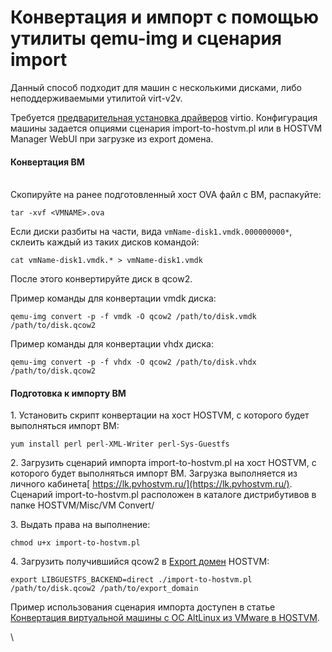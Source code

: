# Конвертация и импорт с помощью утилиты qemu-img и сценария import

Данный способ подходит для машин с несколькими дисками, либо неподдерживаемыми утилитой virt-v2v.

Требуется [предварительная установка драйверов](drivers-preinstallation.md) virtio. Конфигурация машины задается опциями сценария import-to-hostvm.pl или в HOSTVM Manager WebUI при загрузке из export домена.

#### Конвертация ВМ

\
Скопируйте на ранее подготовленный хост OVA файл с ВМ, распакуйте:&#x20;

`tar -xvf <VMNAME>.ova`

Если диски разбиты на части, вида `vmName-disk1.vmdk.000000000*`, склеить каждый из таких дисков командой:

`cat vmName-disk1.vmdk.* > vmName-disk1.vmdk`

После этого конвертируйте диск в qcow2.

Пример команды для конвертации vmdk диска:

`qemu-img convert -p -f vmdk -O qcow2 /path/to/disk.vmdk /path/to/disk.qcow2`

Пример команды для конвертации vhdx диска:

`qemu-img convert -p -f vhdx -O qcow2 /path/to/disk.vhdx /path/to/disk.qcow2`

#### Подготовка к импорту ВМ

1\. Установить скрипт конвертации на хост HOSTVM, с которого будет выполняться импорт ВМ:

`yum install perl perl-XML-Writer perl-Sys-Guestfs`

2\. Загрузить сценарий импорта import-to-hostvm.pl на хост HOSTVM, с которого будет выполняться импорт ВМ. Загрузка выполняется из личного кабинета[ https://lk.pvhostvm.ru/](https://lk.pvhostvm.ru/). Сценарий import-to-hostvm.pl  расположен в каталоге дистрибутивов в папке HOSTVM/Misc/VM Convert/

3\. Выдать права на выполнение:

`chmod u+x import-to-hostvm.pl`

4\. Загрузить получившийся qcow2 в [Export домен](export-domain.md) HOSTVM:

`export LIBGUESTFS_BACKEND=direct ./import-to-hostvm.pl /path/to/disk.qcow2 /path/to/export_domain`



Пример использования сценария импорта доступен в статье [Конвертация виртуальной машины с ОС AltLinux из VMware в HOSTVM](konvertaciya-virtualnoi-mashiny-s-os-altlinux-iz-vmware-v-hostvm.md).

\
